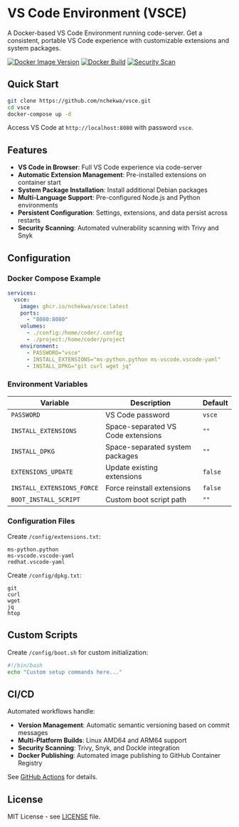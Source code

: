 # VS Code Environment (VSCE)

A Docker-based VS Code Environment running code-server. Get a consistent, portable VS Code experience with customizable extensions and system packages.

[![Docker Image Version](https://img.shields.io/github/v/tag/nchekwa/vsce?color=blue&label=version&style=flat-square)](https://github.com/nchekwa/vsce/tags)
[![Docker Build](https://img.shields.io/github/actions/workflow/status/nchekwa/vsce/docker-build-push.yml?branch=main&style=flat-square)](https://github.com/nchekwa/vsce/actions/workflows/docker-build-push.yml)
[![Security Scan](https://img.shields.io/github/actions/workflow/status/nchekwa/vsce/security-scan.yml?branch=main&style=flat-square)](https://github.com/nchekwa/vsce/security)

## Quick Start

```bash
git clone https://github.com/nchekwa/vsce.git
cd vsce
docker-compose up -d
```

Access VS Code at `http://localhost:8080` with password `vsce`.

## Features

- **VS Code in Browser**: Full VS Code experience via code-server
- **Automatic Extension Management**: Pre-installed extensions on container start
- **System Package Installation**: Install additional Debian packages
- **Multi-Language Support**: Pre-configured Node.js and Python environments
- **Persistent Configuration**: Settings, extensions, and data persist across restarts
- **Security Scanning**: Automated vulnerability scanning with Trivy and Snyk

## Configuration

### Docker Compose Example

```yaml
services:
  vsce:
    image: ghcr.io/nchekwa/vsce:latest
    ports:
      - "8080:8080"
    volumes:
      - ./config:/home/coder/.config
      - ./project:/home/coder/project
    environment:
      - PASSWORD="vsce"
      - INSTALL_EXTENSIONS="ms-python.python ms-vscode.vscode-yaml"
      - INSTALL_DPKG="git curl wget jq"
```

### Environment Variables

| Variable | Description | Default |
|----------|-------------|---------|
| `PASSWORD` | VS Code password | `vsce` |
| `INSTALL_EXTENSIONS` | Space-separated VS Code extensions | `""` |
| `INSTALL_DPKG` | Space-separated system packages | `""` |
| `EXTENSIONS_UPDATE` | Update existing extensions | `false` |
| `INSTALL_EXTENSIONS_FORCE` | Force reinstall extensions | `false` |
| `BOOT_INSTALL_SCRIPT` | Custom boot script path | `""` |

### Configuration Files

Create `/config/extensions.txt`:

```
ms-python.python
ms-vscode.vscode-yaml
redhat.vscode-yaml
```

Create `/config/dpkg.txt`:

```
git
curl
wget
jq
htop
```

## Custom Scripts

Create `/config/boot.sh` for custom initialization:

```bash
#!/bin/bash
echo "Custom setup commands here..."
```

## CI/CD

Automated workflows handle:

- **Version Management**: Automatic semantic versioning based on commit messages
- **Multi-Platform Builds**: Linux AMD64 and ARM64 support
- **Security Scanning**: Trivy, Snyk, and Dockle integration
- **Docker Publishing**: Automated image publishing to GitHub Container Registry

See [GitHub Actions](https://github.com/nchekwa/vsce/actions) for details.

## License

MIT License - see [LICENSE](LICENSE) file.
